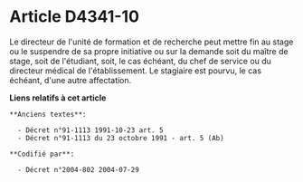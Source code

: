 # Article D4341-10

Le directeur de l'unité de formation et de recherche peut mettre fin au stage ou le suspendre de sa propre initiative ou sur
la demande soit du maître de stage, soit de l'étudiant, soit, le cas échéant, du chef de service ou du directeur médical de
l'établissement. Le stagiaire est pourvu, le cas échéant, d'une autre affectation.

**Liens relatifs à cet article**

	**Anciens textes**:

	  - Décret n°91-1113 1991-10-23 art. 5
	  - Décret n°91-1113 du 23 octobre 1991 - art. 5 (Ab)

	**Codifié par**:

	  - Décret n°2004-802 2004-07-29

